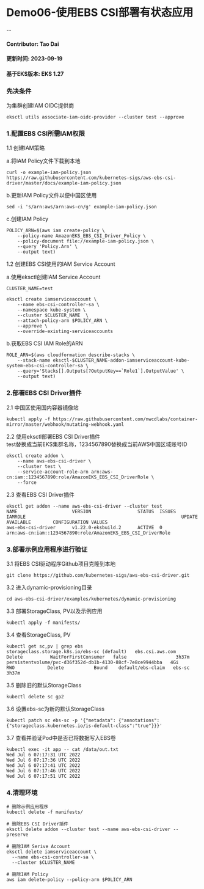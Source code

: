 # Demo06-使用EBS CSI部署有状态应用
--
#### Contributor: Tao Dai
#### 更新时间: 2023-09-19
#### 基于EKS版本: EKS 1.27

### 先决条件
为集群创建IAM OIDC提供商

```
eksctl utils associate-iam-oidc-provider --cluster test --approve
```
### 1.配置EBS CSI所需IAM权限


1.1 创建IAM策略

a.将IAM Policy文件下载到本地

```
curl -o example-iam-policy.json https://raw.githubusercontent.com/kubernetes-sigs/aws-ebs-csi-driver/master/docs/example-iam-policy.json
```
b.更新IAM Policy文件以便中国区使用

```
sed -i 's/arn:aws/arn:aws-cn/g' example-iam-policy.json

```
c.创建IAM Policy

```
POLICY_ARN=$(aws iam create-policy \
    --policy-name AmazonEKS_EBS_CSI_Driver_Policy \
    --policy-document file://example-iam-policy.json \
    --query 'Policy.Arn' \
    --output text)
```

1.2 创建EBS CSI使用的IAM Service Account

a.使用eksctl创建IAM Service Account

```
CLUSTER_NAME=test

eksctl create iamserviceaccount \
    --name ebs-csi-controller-sa \
    --namespace kube-system \
    --cluster $CLUSTER_NAME  \
    --attach-policy-arn $POLICY_ARN \
    --approve \
    --override-existing-serviceaccounts
```
b.获取EBS CSI IAM Role的ARN

```
ROLE_ARN=$(aws cloudformation describe-stacks \
    --stack-name eksctl-$CLUSTER_NAME-addon-iamserviceaccount-kube-system-ebs-csi-controller-sa \
    --query='Stacks[].Outputs[?OutputKey==`Role1`].OutputValue' \
    --output text)
```
### 2.部署EBS CSI Driver插件

2.1 中国区使用国内容器镜像站

```
kubectl apply -f https://raw.githubusercontent.com/nwcdlabs/container-mirror/master/webhook/mutating-webhook.yaml
```
2.2 使用eksctl部署EBS CSI Driver插件
<br>test替换成当前EKS集群名称，1234567890替换成当前AWS中国区域账号ID

```
eksctl create addon \
	--name aws-ebs-csi-driver \
	--cluster test \
	--service-account-role-arn arn:aws-cn:iam::1234567890:role/AmazonEKS_EBS_CSI_DriverRole \
	--force
```
2.3 查看EBS CSI Driver插件

```
eksctl get addon --name aws-ebs-csi-driver --cluster test
NAME                    VERSION                 STATUS  ISSUES  IAMROLE                                                         UPDATE AVAILABLE        CONFIGURATION VALUES
aws-ebs-csi-driver      v1.22.0-eksbuild.2      ACTIVE  0       arn:aws-cn:iam::1234567890:role/AmazonEKS_EBS_CSI_DriverRole
```

### 3.部署示例应用程序进行验证

3.1 将EBS CSI驱动程序Github项目克隆到本地

```
git clone https://github.com/kubernetes-sigs/aws-ebs-csi-driver.git
```

3.2 进入dynamic-provisioning目录

```
cd aws-ebs-csi-driver/examples/kubernetes/dynamic-provisioning
```

3.3 部署StorageClass, PV以及示例应用

```
kubectl apply -f manifests/
```

3.4 查看StorageClass, PV

```
kubectl get sc,pv | grep ebs
storageclass.storage.k8s.io/ebs-sc (default)   ebs.csi.aws.com   Delete          WaitForFirstConsumer   false                  3h37m
persistentvolume/pvc-d36f352d-db1b-4130-88cf-7e8ce9944bba   4Gi        RWO            Delete           Bound    default/ebs-claim   ebs-sc                  3h37m
```

3.5 删除旧的默认StorageClass

```
kubectl delete sc gp2
```

3.6 设置ebs-sc为新的默认StorageClass

```
kubectl patch sc ebs-sc -p '{"metadata": {"annotations":{"storageclass.kubernetes.io/is-default-class":"true"}}}'
```

3.7 查看并验证Pod中是否已将数据写入EBS卷

```
kubectl exec -it app -- cat /data/out.txt
Wed Jul 6 07:17:31 UTC 2022
Wed Jul 6 07:17:36 UTC 2022
Wed Jul 6 07:17:41 UTC 2022
Wed Jul 6 07:17:46 UTC 2022
Wed Jul 6 07:17:51 UTC 2022
```
### 4.清理环境

```
# 删除示例应用程序
kubectl delete -f manifests/

# 删除EBS CSI Driver插件
eksctl delete addon --cluster test --name aws-ebs-csi-driver --preserve

# 删除IAM Serive Account
eksctl delete iamserviceaccount \
  --name ebs-csi-controller-sa \
  --cluster $CLUSTER_NAME

# 删除IAM Policy
aws iam delete-policy --policy-arn $POLICY_ARN
```
